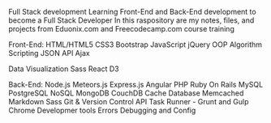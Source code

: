 Full Stack development
Learning Front-End and Back-End development to become a Full Stack Developer
In this raspository are my notes, files, and projects from Eduonix.com and Freecodecamp.com course training

Front-End: 
  HTML/HTML5
  CSS3
  Bootstrap
  JavaScript
  jQuery
  OOP
  Algorithm Scripting
  JSON API
  Ajax
  
Data Visualization
  Sass
  React
  D3
 
Back-End:
  Node.js
  Meteors.js
  Express.js
  Angular
  PHP
  Ruby On Rails
  MySQL
  PostgreSQL
  NoSQL
  MongoDB
  CouchDB
  Cache Database
  Memcached
  Markdown
  Sass
  Git & Version Control
  API
  Task Runner - Grunt and Gulp
  Chrome Developmer tools
  Errors Debugging and Config
  
  
  
